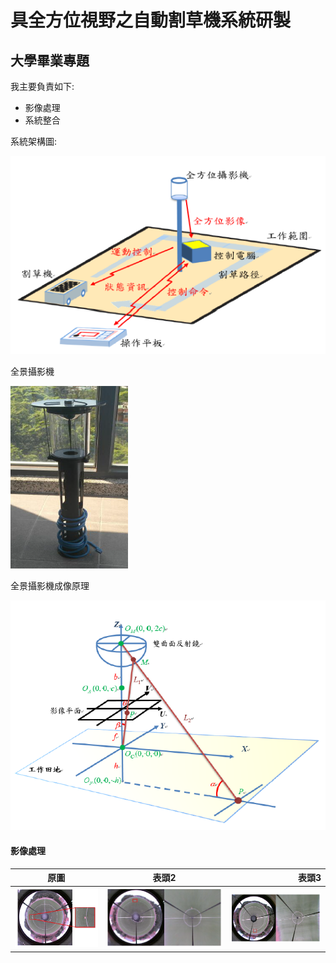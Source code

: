 # 具全方位視野之自動割草機系統研製
## 大學畢業專題
我主要負責如下:
  * 影像處理
  * 系統整合

系統架構圖:

![智慧型自動割草系統架構](https://github.com/capcat0515/omniCamaraDetect/blob/omniCamara/images/system_structure.png)

全景攝影機

![全景攝影機](https://github.com/capcat0515/omniCamaraDetect/blob/omniCamara/images/omniCamara.png)

全景攝影機成像原理

![全景攝影機成像原理](https://github.com/capcat0515/omniCamaraDetect/blob/omniCamara/images/omniCamaraToImage.png)

#### 影像處理

| 原圖 | 表頭2 | 表頭3 |
|-------|:-----:|------:|
|  ![](https://github.com/capcat0515/omniCamaraDetect/blob/omniCamara/images/10m_O.png)  |  ![](https://github.com/capcat0515/omniCamaraDetect/blob/omniCamara/images/10m_2h.png)  |  ![](https://github.com/capcat0515/omniCamaraDetect/blob/omniCamara/images/10m_3h.png)  |
